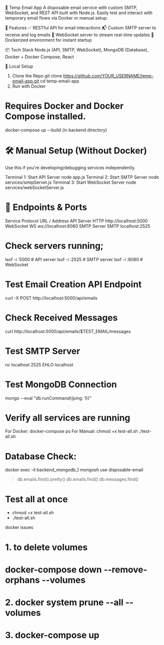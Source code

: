 📧 Temp Email App
A disposable email service with custom SMTP, WebSocket, and REST API built with Node.js. Easily test and interact with temporary email flows via Docker or manual setup.

🚀 Features
✅ RESTful API for email interactions
📬 Custom SMTP server to receive and log emails
🔌 WebSocket server to stream real-time updates
🐳 Dockerized environment for instant startup

📦 Tech Stack
Node.js (API, SMTP, WebSocket), MongoDB (Database), Docker + Docker Compose, React

🧪 Local Setup
1. Clone the Repo
git clone https://github.com/YOUR_USERNAME/temp-email-app.git
cd temp-email-app
2. Run with Docker
# Requires Docker and Docker Compose installed.
docker-compose up --build (in backend directory)
# 🛠 Manual Setup (Without Docker)
Use this if you're developing/debugging services independently.

Terminal 1: Start API Server
node app.js
Terminal 2: Start SMTP Server
node services/smtpServer.js
Terminal 3: Start WebSocket Server
node services/webSocketServer.js

<!-- To start all servers -->
<!-- npm start - to start all servers --> 

# 🔗 Endpoints & Ports
Service	Protocol	URL / Address
API Server	HTTP	http://localhost:5000
WebSocket	WS	ws://localhost:8080
SMTP Server	SMTP	localhost:2525

# Check servers running;
lsof -i :5000  # API server
lsof -i :2525  # SMTP server
lsof -i :8080  # WebSocket

# Test Email Creation API Endpoint
curl -X POST http://localhost:5000/api/emails
# Check Received Messages
curl http://localhost:5000/api/emails/$TEST_EMAIL/messages

# Test SMTP Server
nc localhost 2525
EHLO localhost

# Test MongoDB Connection
mongo --eval "db.runCommand({ping: 1})"

# Verify all services are running
For Docker: 
    docker-compose ps
For Manual:
    chmod +x test-all.sh
    ./test-all.sh

# Database Check:
docker exec -it backend_mongodb_1 mongosh
use disposable-email
> db.emails.find().pretty()
> db.emails.find()
> db.messages.find()

# Test all at once
- chmod +x test-all.sh
- ./test-all.sh


docker issues
# 1. to delete volumes
# docker-compose down --remove-orphans --volumes
# 2. docker system prune --all --volumes
# 3. docker-compose up

